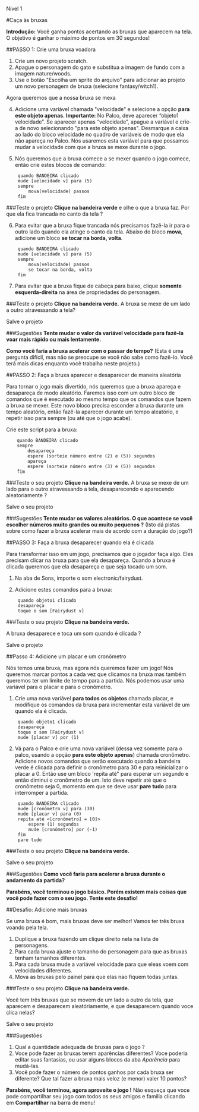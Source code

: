 Nível 1

#Caça às bruxas

__Introdução:__
Você ganha pontos acertando as bruxas que aparecem na tela. O objetivo é ganhar o máximo de pontos em 30 segundos!

##PASSO 1: Crie uma bruxa voadora

1. Crie um novo projeto scratch.
2. Apague o personagem do gato e substitua a imagem de fundo com a imagem nature/woods.
3. Use o botão "Escolha um sprite do arquivo" para adicionar ao projeto um novo personagem de bruxa (selecione fantasy/witch1). 

Agora queremos que a nossa bruxa se mexa

4. Adicione uma variável chamada "velocidade" e selecione a opção __para este objeto apenas__.
__Importante:__ No Palco, deve aparecer “objeto1 velocidade”.
Se aparecer apenas “velocidade”, apague a variável e crie-a de novo selecionando "para este objeto apenas".
Desmarque a caixa ao lado do bloco velocidade no quadro de variáveis de modo que ela não apareça no Palco.
 Nós usaremos esta variável para que possamos mudar a velocidade com que a bruxa se mexe durante o jogo.
5. Nós queremos que a bruxa comece a se mexer quando o jogo comece, então crie estes blocos de comando:

		quando BANDEIRA clicado
		mude [velocidade v] para (5)
		sempre
			mova(velocidade) passos
		fim
		
###Teste o projeto
__Clique na bandeira verde__ e olhe o que a bruxa faz. Por que ela fica trancada no canto da tela ?

6. Para evitar que a bruxa fique trancada nós precisamos fazê-la ir para o outro lado quando ela atinge o canto da tela. Abaixo do bloco __mova__, adicione um  bloco __se tocar na borda, volta__.

		quando BANDEIRA clicado
		mude [velocidade v] para (5)
		sempre
			mova(velocidade) passos
			se tocar na borda, volta
		fim
		
7. Para evitar que a bruxa fique de cabeça para baixo, clique  __somente esquerda-direita__ na área de propriedades do personagem.

###Teste o projeto
__Clique na bandeira verde.__ 
A bruxa se mexe de um lado a outro atravessando a tela?

Salve o projeto

###Sugestões
__Tente mudar o valor da variável velocidade para fazê-la voar mais rápido ou mais lentamente.__

__Como você faria a bruxa acelerar com o passar do tempo?__
(Esta é uma pergunta difícil, mas não se preocupe se você não sabe como fazê-lo. Você terá mais dicas enquanto você trabalha neste projeto.)

##PASSO 2: Faça a bruxa aparecer e desaparecer de maneira aleatória

Para tornar o jogo mais divertido, nós queremos que a bruxa apareça e desapareça de modo aleatório. Faremos isso com um outro bloco de comandos que é executado ao mesmo tempo que os comandos que fazem a bruxa se mexer. Este novo bloco precisa esconder a bruxa durante um tempo aleatório, então fazê-la aparecer durante um tempo aleatório, e repetir isso para sempre (ou até que o jogo acabe).

Crie este script para a bruxa:


		quando BANDEIRA clicado
		sempre
			desapareça
			espere (sorteie número entre (2) e (5)) segundos
			apareça
			espere (sorteie número entre (3) e (5)) segundos
		fim

###Teste o seu projeto
__Clique na bandeira verde.__ 
A bruxa se mexe de um lado para o outro atravessando a tela, desaparecendo e aparecendo aleatoriamente ?

Salve o seu projeto

###Sugestões
__Tente mudar os valores aleatórios. O que acontece se você escolher números muito grandes ou muito pequenos ?__
(Isto dá pistas sobre como fazer a bruxa acelerar mais de acordo com a duração do jogo?)

##PASSO 3: Faça a bruxa desaparecer quando ela é clicada

Para transformar isso em um jogo, precisamos que o jogador faça algo. Eles precisam clicar na bruxa para que ela desapareça. Quando a bruxa é clicada queremos que ela desapareça e que seja tocado um som.

1. Na aba de Sons, importe o som electronic/fairydust. 

2. Adicione estes comandos para a bruxa:


		quando objeto1 clicado
		desapareça
		toque o som [Fairydust v]
		
###Teste o seu projeto
__Clique na bandeira verde.__

A bruxa desaparece e toca um som quando é clicada ?

Salve o projeto

##Passo 4: Adicione um placar e um cronômetro

Nós temos uma bruxa, mas agora nós queremos fazer um jogo! Nós queremos marcar pontos a cada vez que clicamos na bruxa mas também queremos ter um limite de tempo para a partida. Nós podemos usar uma variável para o placar
 e para o cronômetro.


1. Crie uma nova variável __para todos os objetos__ chamada placar, e modifique os comandos da bruxa para incrementar esta variável de um quando ela é clicada.


		quando objeto1 clicado
		desapareça
		toque o som [Fairydust v]
		mude [placar v] por (1)

	
2. Vá para o Palco e crie uma nova variável (dessa vez somente para o palco, usando a opção __para	este objeto apenas__) chamada cronômetro. Adicione novos comandos que serão executado quando a bandeira verde é clicada para definir o cronômetro para 30 e para reinicializar o placar a 0. Então use um bloco 'repita até" para esperar um segundo e então diminui o cronômetro de um. Isto deve repetir até que o cronômetro seja 0, momento em que se deve usar __pare tudo__ para interromper a partida.
	
		quando BANDEIRA clicado
		mude [cronômetro v] para (30)
		mude [placar v] para (0)
		repita até <[cronômetro] = [0]>
			espere (1) segundos
			mude [cronômetro] por (-1)
		fim
		pare tudo

###Teste o seu projeto
__Clique na bandeira verde.__

Salve o seu projeto


###Sugestões
__Como você faria para acelerar a bruxa durante o andamento da partida?__


__Parabéns, você terminou o jogo básico. Porém existem mais coisas que você pode fazer com o seu jogo. Tente este desafio!__

##Desafio: Adicione mais bruxas

Se uma bruxa é bom, mais bruxas deve ser melhor! Vamos ter três bruxa voando pela tela.

1. Duplique a bruxa fazendo um clique direito nela na lista de personagens.
2. Para cada bruxa ajuste o tamanho do personagem para que as bruxas tenham tamanhos diferentes.
3. Para cada bruxa mude a variável velocidade para que eleas voem com velocidades diferentes.
4. Mova as bruxas pelo painel para que elas nao fiquem todas juntas.

###Teste o seu projeto
__Clique na bandeira verde.__

Você tem três bruxas que se movem de um lado a outro da tela, que aparecem e desaparecem aleatóriamente, e que desaparecem quando voce clica nelas?

Salve o seu projeto


###Sugestões
1. Qual a quantidade adequada de bruxas para o jogo ?
2. Voce pode fazer as bruxas terem aparências diferentes? Voce poderia editar suas fantasias, ou usar alguns blocos da aba _Aparência_ para mudá-las.
3. Você pode fazer o número de pontos ganhos por cada bruxa ser diferente? Que tal fazer a bruxa mais veloz (e menor) valer 10 pontos?


__Parabéns, você terminou, agora aproveite o jogo !__
Não esqueça que voce pode compartilhar seu jogo com todos os seus amigos e família clicando em __Compartilhar__ na barra de menu!

